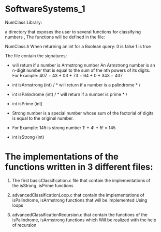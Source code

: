 # SoftwareSystems_1

NumClass Library:

a directory that exposes the user to several functions for classifying numbers , The functions will be defined in the file:

NumClass.h When returning an int for a Boolean query:
0 is false
1 is true
 
The file contain the signatures:

*   will return if a number is Armstrong number
An Armstrong number is an n-digit number that is equal to the sum of the nth powers of its digits.
For Example: 407 = 43 + 03 + 73 = 64 + 0 + 343 = 407

* int isArmstrong (int)
/ * will return if a number is a palindrome * /

* int isPalindrome (int)
/ * will return if a number is prime * /

* int isPrime (int)

* Strong number is a special number whose sum of the factorial of digits is equal to the original
number.

- For Example: 145 is strong number
1! + 4! + 5! = 145
*  int isStrong (int)


 # The implementations of the functions  written in 3 different files:
1. The first basicClassification.c file that contain the implementations of the isStrong, isPrime functions

2. advancedClassificationLoop.c that contain the implementations of isPalindrome, isArmstrong functions that will be implemented
Using loops

3. advancedClassificationRecursion.c that contain the functions of the isPalindrome, isArmstrong functions which
Will be realized with the help of recursion

